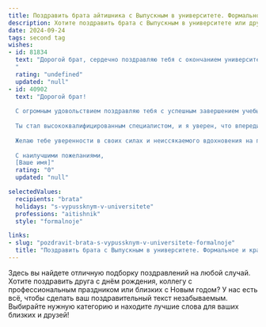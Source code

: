 ```yaml
---
title: Поздравить брата айтишника с Выпускным в университете. Формальное и красивое
description: Хотите поздравить брата с Выпускным в университете или другим праздником? Наш ИИ создаст незабываемое поздравление, а вы обязательно выделитесь среди других.  
date: 2024-09-24
tags: second tag
wishes:
- id: 81834
  text: "Дорогой брат, сердечно поздравляю тебя с окончанием университета! Твой профессиональный путь в мире IT только начинается, и я с уверенностью могу сказать, что ты готов к большим свершениям. Желаю тебе успехов в твоей карьере, интересных проектов, вдохновения и неизменного стремления к новым вершинам. Горжусь тобой!
  "
  rating: "undefined"
  updated: "null"
- id: 40902
  text: "Дорогой брат!
  
  С огромным удовольствием поздравляю тебя с успешным завершением учебы и выпуском из университета! Этот знаменательный день – результат твоих усилий, упорства и стремления к знаниям в области информационных технологий.
  
  Ты стал высококвалифицированным специалистом, и я уверен, что впереди тебя ждут великие достижения и интересные профессиональные вызовы. Пусть каждый новый проект приносит тебе радость, удовлетворение и возможность самореализации.
  
  Желаю тебе уверенности в своих силах и неиссякаемого вдохновения на пути к будущим успехам. Стремись к новым вершинам, и пусть твоя карьера будет яркой и наполненной увлекательными возможностями!
  
  С наилучшими пожеланиями,
  [Ваше имя]"
  rating: "0"
  updated: "null"

selectedValues:
  recipients: "brata"
  holidays: "s-vypussknym-v-universitete"
  professions: "aitishnik"
  style: "formalnoje"

links:
- slug: "pozdravit-brata-s-vypussknym-v-universitete-formalnoje"
  title: "Поздравить брата с Выпускным в университете. Формальное и красивое"
---
```


Здесь вы найдете отличную подборку поздравлений на любой случай. 
Хотите поздравить друга с днём рождения, коллегу с профессиональным праздником или близких с Новым годом? У нас есть всё, чтобы сделать ваш поздравительный текст незабываемым. Выбирайте нужную категорию и находите лучшие слова для ваших близких и друзей!
